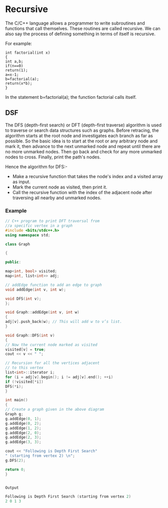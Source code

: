 # Recursive 
 
The C/C++ language allows a programmer to write subroutines and functions that call themselves. These routines are called recursive. We can also say the process of defining something in terms of itself is recursive.

For example:    
    
    int factorial(int x)
    {
    int a,b;
    if(n==0)
    return(1);
    a=x-1;
    b=factorial(a);
    return(x*b);
    }

In the statement b=factorial(a); the function factorial calls itself.

## DSF

The DFS (depth-first search) or DFT (depth-first traverse) algorithm is used to traverse or search data structures such as graphs. Before retracing, the algorithm starts at the root node and investigates each branch as far as possible. So the basic idea is to start at the root or any arbitrary node and mark it, then advance to the next unmarked node and repeat until there are no more unmarked nodes. Then go back and check for any more unmarked nodes to cross. Finally, print the path's nodes.
	
Hence the algorithm for DFS:-

- Make a recursive function that takes the node's index and a visited array as input.
- Mark the current node as visited, then print it.
- Call the recursive function with the index of the adjacent node after traversing all nearby and unmarked nodes.

### Example
```cpp
// C++ program to print DFT traversal from
//a specific vertex in a graph
#include <bits/stdc++.h>
using namespace std;

class Graph 

{

public:

map<int, bool> visited;
map<int, list<int>> adj;

// addEdge function to add an edge to graph
void addEdge(int v, int w);

void DFS(int v);
};

void Graph::addEdge(int v, int w)
{
adj[v].push_back(w); // This will add w to v’s list.
}

void Graph::DFS(int v)
{
// Now the current node marked as visited 
visited[v] = true;
cout << v << " ";

// Recursion for all the vertices adjacent
// to this vertex
list<int>::iterator i;
for (i = adj[v].begin(); i != adj[v].end(); ++i)
if (!visited[*i])
DFS(*i);
}

int main()
{
// Create a graph given in the above diagram
Graph g;
g.addEdge(0, 1);
g.addEdge(0, 2);
g.addEdge(1, 2);
g.addEdge(2, 0);
g.addEdge(2, 3);
g.addEdge(3, 3);

cout << "Following is Depth First Search"
" (starting from vertex 2) \n";
g.DFS(2);

return 0;
}


Output

Following is Depth First Search (starting from vertex 2)
2 0 1 3
